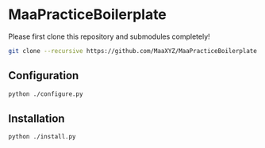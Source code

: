 # MaaPracticeBoilerplate

Please first clone this repository and submodules completely!

```bash
git clone --recursive https://github.com/MaaXYZ/MaaPracticeBoilerplate.git
```

## Configuration

```bash
python ./configure.py
```

## Installation

```bash
python ./install.py
```
